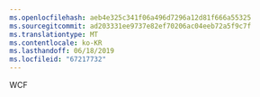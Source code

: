```yaml
---
ms.openlocfilehash: aeb4e325c341f06a496d7296a12d81f666a55325
ms.sourcegitcommit: ad203331ee9737e82ef70206ac04eeb72a5f9c7f
ms.translationtype: MT
ms.contentlocale: ko-KR
ms.lasthandoff: 06/18/2019
ms.locfileid: "67217732"
---
```

WCF